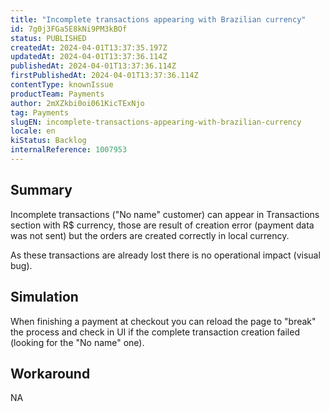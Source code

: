 ```yaml
---
title: "Incomplete transactions appearing with Brazilian currency"
id: 7g0j3FGa5E8kNi9PM3kBOf
status: PUBLISHED
createdAt: 2024-04-01T13:37:35.197Z
updatedAt: 2024-04-01T13:37:36.114Z
publishedAt: 2024-04-01T13:37:36.114Z
firstPublishedAt: 2024-04-01T13:37:36.114Z
contentType: knownIssue
productTeam: Payments
author: 2mXZkbi0oi061KicTExNjo
tag: Payments
slugEN: incomplete-transactions-appearing-with-brazilian-currency
locale: en
kiStatus: Backlog
internalReference: 1007953
---
```


## Summary


Incomplete transactions ("No name" customer) can appear in Transactions section with R$ currency, those are result of creation error (payment data was not sent) but the orders are created correctly in local currency.

As these transactions are already lost there is no operational impact (visual bug).


##

## Simulation


When finishing a payment at checkout you can reload the page to "break" the process and check in UI if the complete transaction creation failed (looking for the "No name" one).


##

## Workaround


NA





